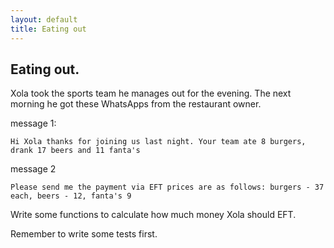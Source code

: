 ```yaml
---
layout: default
title: Eating out
---
```


## Eating out.

Xola took the sports team he manages out for the evening. The next morning he got these WhatsApps from the restaurant owner.

message 1:

`Hi Xola thanks for joining us last night. Your team ate 8 burgers, drank 17 beers and 11 fanta's`

message 2

`Please send me the payment via EFT prices are as follows: burgers - 37 each, beers - 12, fanta's 9`

Write some functions to calculate how much money Xola should EFT.

Remember to write some tests first.
